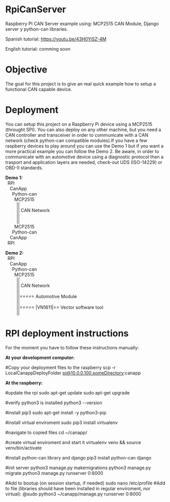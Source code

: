 # RpiCanServer
Raspberry PI CAN Server example using: MCP2515 CAN Module, Django server y python-can libraries.

Spanish tutorial:
https://youtu.be/43H0YiSZ-4M

English tutorial:
comming soon

# Objective
The goal for this project is to give an real quick example how to setup a functional CAN capable device.

# Deployment
You can setup this project on a Raspberry Pi device using a MCP2515 (throught SPI). You can also deploy on any other machine, but you need a CAN controller and transceiver in order to communicate with a CAN network (check python-can compatible modules).If you have a few raspberry devices to play around you can use the Demo 1 but if you want a more practical example you can follow the Demo 2. Be aware, in order to communicate with an automotive device using a diagnostic protocol then a trasport and application layers are needed, check-out UDS (ISO-14229) or OBD-II standards.

<b>Demo 1:<br/></b>
&ensp;RPI<br/>
&ensp;&ensp;CanApp<br/>
&ensp;&ensp;&ensp;Python-can<br/>
&ensp;&ensp;&ensp;&ensp;MCP2515<br/>
&ensp;&ensp;&ensp;&ensp;&ensp;||<br/>
&ensp;&ensp;&ensp;&ensp;&ensp;|| CAN Network<br/>
&ensp;&ensp;&ensp;&ensp;&ensp;||<br/>
&ensp;&ensp;&ensp;&ensp;&ensp;||<br/>
&ensp;&ensp;&ensp;&ensp;MCP2515<br/>
&ensp;&ensp;&ensp;Python-can<br/>
&ensp;&ensp;CanApp<br/>
&ensp;RPI<br/>

<b>Demo 2:<br/></b>
&ensp;RPI<br/>
&ensp;&ensp;CanApp<br/>
&ensp;&ensp;&ensp;Python-can<br/>
&ensp;&ensp;&ensp;&ensp;MCP2515<br/>
&ensp;&ensp;&ensp;&ensp;&ensp;||<br/>
&ensp;&ensp;&ensp;&ensp;&ensp;|| CAN Network<br/>
&ensp;&ensp;&ensp;&ensp;&ensp;||<br/>
&ensp;&ensp;&ensp;&ensp;&ensp;||===== Automotive Module<br/>
&ensp;&ensp;&ensp;&ensp;&ensp;||<br/>
&ensp;&ensp;&ensp;&ensp;&ensp;||===== |VN1611|== Vector software tool<br/>
&ensp;&ensp;&ensp;&ensp;&ensp;||<br/>
          
# RPI deployment instructions
For the moment you have to follow these instructions manually:

<b>At your development computer:</b>

#Copy your deployment files to the raspberry
scp -r LocalCanappDeployFolder pi@10.0.0.100.someDirectory:canapp

<b>At the raspberry:</b>

#update the rpi
sudo apt-get update
sudo apt-get upgrade

#verify python3 is installed
python3 --version

#install pip3
sudo apt-get install -y python3-pip

#install virtual enviroment
sudo pip3 install virtualenv 

#navigate to copied files
cd ~/canapp/

#create virtual enviroment and start it
virtualenv venv && source venv/bin/activate

#install python-can library and django
pip3 install python-can django

#init server
python3 manage.py makemigrations
python3 manage.py migrate
python3 manage.py runserver 0:8000

#Add to bootup (on session startup, if needed)
sudo nano /etc/profile
#Add to file (libraries should have been installed in regular enviroment, nor virtual):
@sudo python3 ~/canapp/manage.py runserver 0:8000
